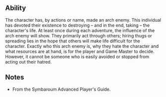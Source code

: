 ## Ability
The character has, by actions or name, made an arch enemy. This individual has devoted their existence to destroying – and in the end, taking – the character's life. At least once during each adventure, the influence of the arch enemy will show. They primarily act through others; hiring thugs or spreading lies in the hope that others will make life difficult for the character. Exactly who this arch enemy is, why they hate the character and what resources are at hand, is for the player and Game Master to decide. However, it cannot be someone who is easily avoided or stopped from acting out their hatred.
## Notes
* From the Symbaroum Advanced Player's Guide.